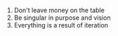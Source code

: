 1. Don't leave money on the table
2. Be singular in purpose and vision
3. Everything is a result of iteration